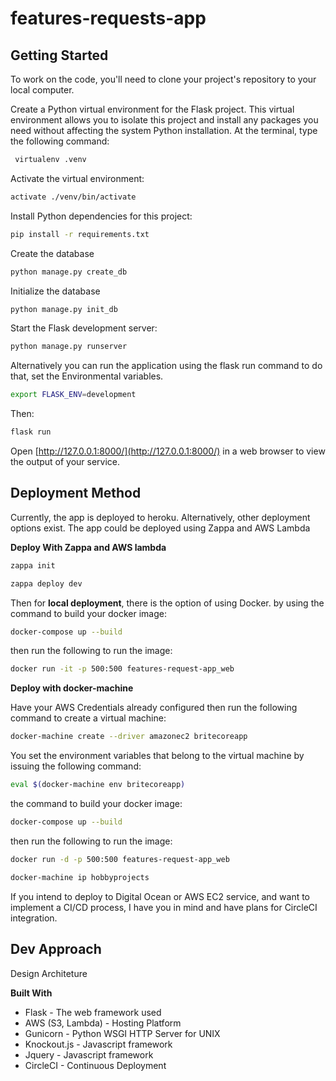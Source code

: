 # features-requests-app

## Getting Started

To work on the code, you'll need to clone your project's repository to your local computer.

Create a Python virtual environment for the Flask project. This virtual environment allows you to isolate this project and install any packages you need without affecting the system Python installation. At the terminal, type the following command:

``` bash
 virtualenv .venv
 ```

Activate the virtual environment:

```  bash
activate ./venv/bin/activate
```

Install Python dependencies for this project:

``` bash
pip install -r requirements.txt
```

Create the database

``` bash
python manage.py create_db
```

Initialize the database

``` bash
python manage.py init_db
```

Start the Flask development server:

``` bash
python manage.py runserver
```

Alternatively you can run the application using the flask run command to do that, set the Environmental variables.

``` bash
export FLASK_ENV=development
```

Then:

``` bash
flask run
```

Open [http://127.0.0.1:8000/](http://127.0.0.1:8000/) in a web browser to view the output of your service.

## Deployment Method

Currently, the app is deployed to heroku.
Alternatively, other deployment options exist.
The app could be deployed using Zappa and AWS Lambda

**Deploy With Zappa and AWS lambda**

``` bash
zappa init
```

``` bash
zappa deploy dev
```

Then for **local deployment**, there is the option of using Docker. by using the command to build your docker image:

``` bash
docker-compose up --build
```

then run the following to run the image:

``` bash
docker run -it -p 500:500 features-request-app_web
```

**Deploy with docker-machine**

Have your AWS Credentials already configured then run the following command to create a virtual machine:

``` bash
docker-machine create --driver amazonec2 britecoreapp
```

You set the environment variables that belong to the virtual machine by issuing the following command:

``` bash
eval $(docker-machine env britecoreapp)
```

the command to build your docker image:

``` bash
docker-compose up --build
```

then run the following to run the image:

``` bash
docker run -d -p 500:500 features-request-app_web
```

```bash
docker-machine ip hobbyprojects
```

If you intend to deploy to Digital Ocean or AWS EC2 service, and want to implement
a CI/CD process, I have you in mind and have plans for CircleCI integration.

## Dev Approach

Design Architeture

**Built With**

* Flask - The web framework used
* AWS (S3, Lambda) - Hosting Platform
* Gunicorn - Python WSGI HTTP Server for UNIX
* Knockout.js - Javascript framework
* Jquery - Javascript framework
* CircleCI - Continuous Deployment